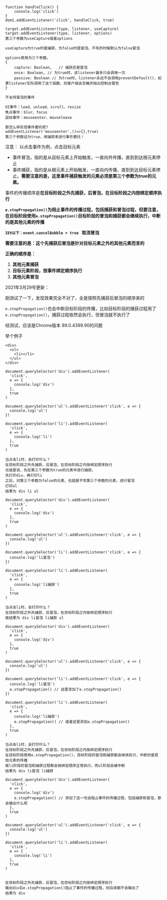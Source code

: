 ```
function handleClick() {
	console.log('click')
}
dom1.addEventListener('click', handleClick, true)

target.addEventListener(type, listener, useCapture)
target.addEventListener(type, listener, options)
第三个参数为useCapture或者options

useCapture为true时是捕获，为false时是冒泡，不写的时候默认为false冒泡

options常用为三个参数，
{
	capture: Boolean,	// 捕获还是冒泡
	once: Boolean, // 为true时，该listener最多只会调用一次
	passive: Boolean // 为true时，listener永远不会调用preventDefault()，如果listener实际调用了这个函数，则客户端会忽略并抛出控制台警告
}

```



```
不支持冒泡的事件

UI事件：load、unload、scroll、resize
焦点事件：blur、focus
鼠标事件：mouseenter、mouseleave

那怎么样实现事件委托呢?
addEventListener('mouseenter',()=>{},true)
第三个参数设为true，用捕获来进行事件委托！
```



注意：
以点击事件为例，点击目标元素

* 事件冒泡，指的是从目标元素上开始触发，一直向外传播，直到到达根元素停止
* 事件捕获，指的是从根元素上开始触发，一直向内传播，直到到达目标元素停止。**需要注意的是，这里事件捕获触发的元素必须是第三个参数为true的元素。**



事件的传播顺序是**在目标阶段之外先捕获，后冒泡，在目标阶段之内按绑定顺序执行**

**`e.stopPropagation()`为阻止事件的传播过程，包括捕获和冒泡过程，但要注意，在目标阶段使用`e.stopPropagation()`目标阶段的冒泡和捕获都会继续执行，中断的是其他元素的传播**

**`IE9以下：event.cancelBubble = true ` 取消冒泡**



**需要注意的是：这个先捕获后冒泡是针对目标元素之外的其他元素而言的**

**正确的顺序是：**

1. **其他元素捕获**
2. **目标元素阶段，按事件绑定顺序执行**
3. **其他元素冒泡**



2021年3月29号更新：

刚测试了一下，发现效果完全不对了，全是按照先捕获后冒泡的顺序来的

`e.stopPropagation()`也会中断目标阶段的传播，比如目标阶段的捕获过程用了`e.stopPropagation()`，捕获过程依然会执行，但冒泡就不执行了

经测试，应该是Chrome版本 89.0.4389.90的问题





举个例子

```
<div>
  <ul>
    <li></li>
  </ul>
</div>

document.querySelector('div').addEventListener(
  'click',
  e => {
    console.log('div')
  },
  true
)

document.querySelector('ul').addEventListener('click', e => {
  console.log('ul')
})

document.querySelector('li').addEventListener(
  'click',
  e => {
    console.log('li')
  },
  true
)

当点击li时，会打印什么？
在目标阶段之外先捕获，后冒泡，在目标阶段之内按绑定顺序执行
也就是说，先在第三个参数为true的元素中进行捕获，
先打印div，再打印li
之后，对第三个参数为false的元素，也就是不写第三个参数的元素，进行冒泡
打印ul
结果为 div li ul
```



```
document.querySelector('div').addEventListener(
  'click',
  e => {
    console.log('div')
  },
  true
)

document.querySelector('ul').addEventListener('click', e => {
  console.log('ul')
})

document.querySelector('li').addEventListener('click', e => {
  console.log('li冒泡')
})

document.querySelector('li').addEventListener(
  'click',
  e => {
    console.log('li捕获')
  },
  true
)

当点击li时，会打印什么？
在目标阶段之外先捕获，后冒泡，在目标阶段之内按绑定顺序执行
故结果为 div li冒泡 li捕获 ul
```



```
document.querySelector('div').addEventListener(
  'click',
  e => {
    console.log('div')
  },
  true
)

document.querySelector('ul').addEventListener('click', e => {
  console.log('ul')
})

document.querySelector('li').addEventListener('click', e => {
  console.log('li冒泡')
  e.stopPropagation() // 这里添加了e.stopPropagation()
})

document.querySelector('li').addEventListener(
  'click',
  e => {
    console.log('li捕获')
    e.stopPropagation() // 或者这里添加e.stopPropagation()
  },
  true
)

当点击li时，会打印什么？
在目标阶段之外先捕获，后冒泡，在目标阶段之内按绑定顺序执行
在目标阶段使用e.stopPropagation()，目标阶段的冒泡和捕获都会继续执行，中断的是其他元素的传播
故li阶段的冒泡和捕获过程都会按绑定顺序正常执行，而ul阶段会被中断
结果为 div li冒泡 li捕获
```



```
document.querySelector('div').addEventListener(
  'click',
  e => {
    console.log('div')
    e.stopPropagation() // 添加了这一句会阻止事件的传播过程，包括捕获和冒泡，那会输出什么呢
  },
  true
)

document.querySelector('ul').addEventListener('click', e => {
  console.log('ul')
})

document.querySelector('li').addEventListener(
  'click',
  e => {
    console.log('li')
  },
  true
)


在目标阶段之外先捕获，后冒泡，在目标阶段之内按绑定顺序执行
输出div后e.stopPropagation()阻止了事件的传播过程，则后续都不会输出了
结果为 div
```

